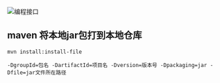![编程接口](https://image.lovesher.com/e1deebb6f1c34c76c7cb60799aaf19ce)



## maven 将本地jar包打到本地仓库 
```
mvn install:install-file

-DgroupId=包名 -DartifactId=项目名 -Dversion=版本号 -Dpackaging=jar -Dfile=jar文件所在路径
```